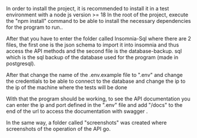 In order to install the project, it is recommended to install it in a test environment with a node js version >= 18
In the root of the project, execute the "npm install" command to be able to install the necessary dependencies for the program to run..

After that you have to enter the folder called Insomnia-Sql where there are 2 files, the first one is the json schema to import it into insomnia and thus access the API methods and the second file is the database-backup. sql which is the sql backup of the database used for the program (made in postgresql).

After that change the name of the .env.example file to ".env" and change the credentials to be able to connect to the database and change the ip to the ip of the machine where the tests will be done

With that the program should be working, to see the API documentation you can enter the ip and port defined in the ".env" file and add "/docs" to the end of the url to access the documentation with swagger .

In the same way, a folder called "screenshots" was created where screenshots of the operation of the API go.
